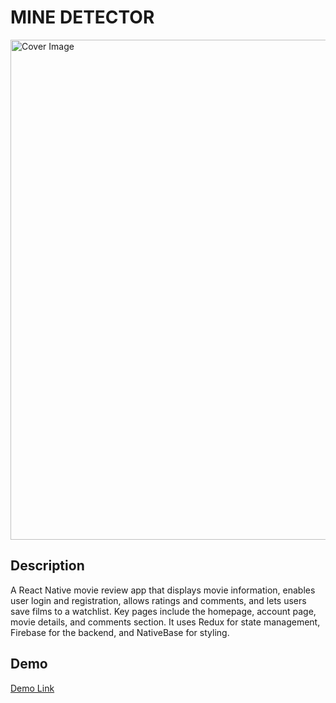 # MINE DETECTOR

<img src="https://github.com/hsiang2/cover_images/blob/main/movie.png?raw=true" alt="Cover Image" width="800" />

## Description
A React Native movie review app that displays movie information, enables user login and registration, allows ratings and comments, and lets users save films to a watchlist. Key pages include the homepage, account page, movie details, and comments section. It uses Redux for state management, Firebase for the backend, and NativeBase for styling.

## Demo
[Demo Link](https://youtu.be/3Ew50CcOeTI)
